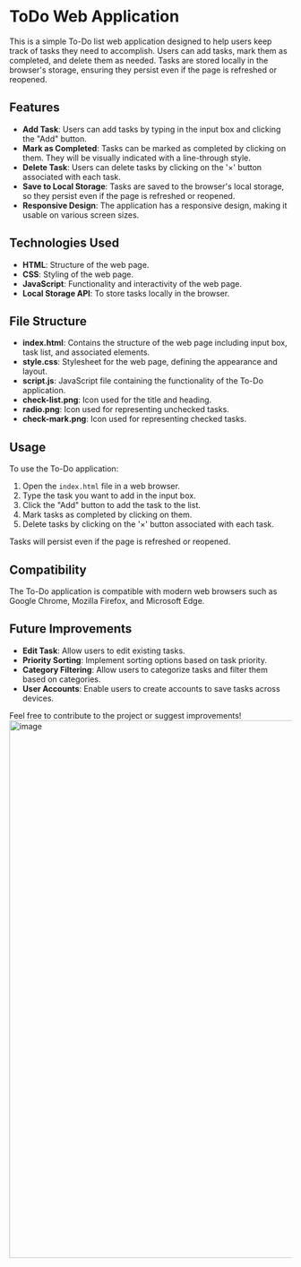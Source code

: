 # ToDo Web Application

This is a simple To-Do list web application designed to help users keep track of tasks they need to accomplish. Users can add tasks, mark them as completed, and delete them as needed. Tasks are stored locally in the browser's storage, ensuring they persist even if the page is refreshed or reopened.

## Features

- **Add Task**: Users can add tasks by typing in the input box and clicking the "Add" button.
- **Mark as Completed**: Tasks can be marked as completed by clicking on them. They will be visually indicated with a line-through style.
- **Delete Task**: Users can delete tasks by clicking on the '×' button associated with each task.
- **Save to Local Storage**: Tasks are saved to the browser's local storage, so they persist even if the page is refreshed or reopened.
- **Responsive Design**: The application has a responsive design, making it usable on various screen sizes.

## Technologies Used

- **HTML**: Structure of the web page.
- **CSS**: Styling of the web page.
- **JavaScript**: Functionality and interactivity of the web page.
- **Local Storage API**: To store tasks locally in the browser.

## File Structure

- **index.html**: Contains the structure of the web page including input box, task list, and associated elements.
- **style.css**: Stylesheet for the web page, defining the appearance and layout.
- **script.js**: JavaScript file containing the functionality of the To-Do application.
- **check-list.png**: Icon used for the title and heading.
- **radio.png**: Icon used for representing unchecked tasks.
- **check-mark.png**: Icon used for representing checked tasks.

## Usage

To use the To-Do application:

1. Open the `index.html` file in a web browser.
2. Type the task you want to add in the input box.
3. Click the "Add" button to add the task to the list.
4. Mark tasks as completed by clicking on them.
5. Delete tasks by clicking on the '×' button associated with each task.

Tasks will persist even if the page is refreshed or reopened.

## Compatibility

The To-Do application is compatible with modern web browsers such as Google Chrome, Mozilla Firefox, and Microsoft Edge.

## Future Improvements

- **Edit Task**: Allow users to edit existing tasks.
- **Priority Sorting**: Implement sorting options based on task priority.
- **Category Filtering**: Allow users to categorize tasks and filter them based on categories.
- **User Accounts**: Enable users to create accounts to save tasks across devices.

Feel free to contribute to the project or suggest improvements!
<img width="960" alt="image" src="https://github.com/RahulJahannathan/ToDo_List-Webpage/assets/148075081/ad6af8e4-5e64-4a1e-859f-ef1c13761d5e">



